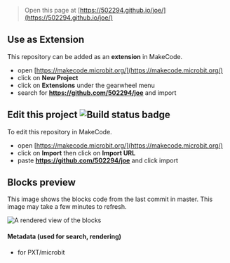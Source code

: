 
> Open this page at [https://502294.github.io/joe/](https://502294.github.io/joe/)

## Use as Extension

This repository can be added as an **extension** in MakeCode.

* open [https://makecode.microbit.org/](https://makecode.microbit.org/)
* click on **New Project**
* click on **Extensions** under the gearwheel menu
* search for **https://github.com/502294/joe** and import

## Edit this project ![Build status badge](https://github.com/502294/joe/workflows/MakeCode/badge.svg)

To edit this repository in MakeCode.

* open [https://makecode.microbit.org/](https://makecode.microbit.org/)
* click on **Import** then click on **Import URL**
* paste **https://github.com/502294/joe** and click import

## Blocks preview

This image shows the blocks code from the last commit in master.
This image may take a few minutes to refresh.

![A rendered view of the blocks](https://github.com/502294/joe/raw/master/.github/makecode/blocks.png)

#### Metadata (used for search, rendering)

* for PXT/microbit
<script src="https://makecode.com/gh-pages-embed.js"></script><script>makeCodeRender("{{ site.makecode.home_url }}", "{{ site.github.owner_name }}/{{ site.github.repository_name }}");</script>
